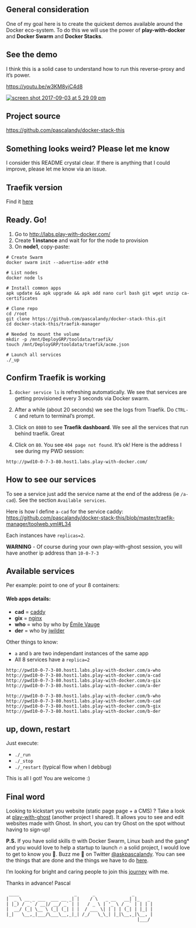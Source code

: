 ## General consideration
One of my goal here is to create the quickest demos available around the Docker eco-system. To do this we will use the power of **play-with-docker** and **Docker Swarm** and **Docker Stacks**.

## See the demo
I think this is a solid case to understand how to run this reverse-proxy and it’s power.

https://youtu.be/w3KM8yiC4d8

[![screen shot 2017-09-03 at 5 29 09 pm](https://user-images.githubusercontent.com/6694151/30006739-a068532a-90cd-11e7-98b8-444bc9a5d8d7.jpg)](https://youtu.be/w3KM8yiC4d8)

## Project source
https://github.com/pascalandy/docker-stack-this

## Something looks weird? Please let me know
I consider this README crystal clear. If there is anything that I could improve, please let me know via an issue.

## Traefik version 
Find it [here](https://github.com/pascalandy/docker-stack-this/blob/master/traefik-manager/toolproxy.yml#L9)

## Ready. Go!
1. Go to http://labs.play-with-docker.com/ 
2. Create **1 instance** and wait for for the node to provision
3. On **node1**, copy-paste:

```
# Create Swarm
docker swarm init --advertise-addr eth0

# List nodes
docker node ls

# Install common apps
apk update && apk upgrade && apk add nano curl bash git wget unzip ca-certificates

# Clone repo
cd /root
git clone https://github.com/pascalandy/docker-stack-this.git
cd docker-stack-this/traefik-manager

# Needed to mount the volume
mkdir -p /mnt/DeployGRP/tooldata/traefik/
touch /mnt/DeployGRP/tooldata/traefik/acme.json

# Launch all services
./_up
```

## Confirm Traefik is working
1. `docker service ls` is refreshing automatically. We see that services are getting provisioned every 3 seconds via Docker swarm.

2. After a while (about 20 seconds) we see the logs from Traefik. Do `CTRL-C` and return to terminal’s prompt.

3. Click on `8080` to see **Traefik dashboard**. We see all the services that run behind traefik. Great

4. Click on `80`. You see `404 page not found`. It’s ok! Here is the address I see during my PWD session:

```
http://pwd10-0-7-3-80.host1.labs.play-with-docker.com/
```

## How to see our services
To see a service just add the service name at the end of the address (ie `/a-cad`). See the section `Available services`.

Here is how I define `a-cad` for the service caddy: https://github.com/pascalandy/docker-stack-this/blob/master/traefik-manager/toolweb.yml#L34

Each instances have `replicas=2`.

**WARNING** - Of course during your own play-with-ghost session, you will have another ip address than `10-0-7-3`

## Available services
Per example: point to one of your 8 containers:

#### Web apps details:

- **cad** = [caddy](https://hub.docker.com/r/abiosoft/caddy/)
- **gix** = [nginx](https://hub.docker.com/_/nginx/)
- **who** = who by who by [Émile Vauge](https://hub.docker.com/r/emilevauge/whoami/)
- **der** = who by [jwilder](https://hub.docker.com/r/jwilder/whoami/)

Other things to know:

- `a` and `b` are two independant instances of the same app
- All 8 services have a `replica=2`

```
http://pwd10-0-7-3-80.host1.labs.play-with-docker.com/a-who
http://pwd10-0-7-3-80.host1.labs.play-with-docker.com/a-cad
http://pwd10-0-7-3-80.host1.labs.play-with-docker.com/a-gix
http://pwd10-0-7-3-80.host1.labs.play-with-docker.com/a-der

http://pwd10-0-7-3-80.host1.labs.play-with-docker.com/b-who
http://pwd10-0-7-3-80.host1.labs.play-with-docker.com/b-cad
http://pwd10-0-7-3-80.host1.labs.play-with-docker.com/b-gix
http://pwd10-0-7-3-80.host1.labs.play-with-docker.com/b-der
```

## up, down, restart
Just execute:

- `./_run`
- `./_stop`
- `./_restart` (typical flow when I debbug)

This is all I got! You are welcome :)

## Final word
Looking to kickstart you website (static page page + a CMS) ? Take a look at [play-with-ghost](http://play-with-ghost.com/) (another project I shared). It allows you to see and edit websites made with Ghost. In short, you can try Ghost on the spot without having to sign-up!

**P.S.** If you have solid skills 🤓 with Docker Swarm, Linux bash and the gang* and you would love to help a startup to launch 🔥 a solid project, I would love to get to know you 🍻. Buzz me 👋 on Twitter [@askpascalandy](https://twitter.com/askpascalandy). You can see the things that are done and the things we have to do [here](http://firepress.org/blog/technical-challenges-we-are-facing-now/).

I’m looking for bright and caring people to join this [journey](http://firepress.org/blog/tag/from-the-heart/) with me.

Thanks in advance!
Pascal

```
 ____                     _      _              _
|  _ \ __ _ ___  ___ __ _| |    / \   _ __   __| |_   _
| |_) / _` / __|/ __/ _` | |   / _ \ | '_ \ / _` | | | |
|  __/ (_| \__ \ (_| (_| | |  / ___ \| | | | (_| | |_| |
|_|   \__,_|___/\___\__,_|_| /_/   \_\_| |_|\__,_|\__, |
                                                  |___/
```

